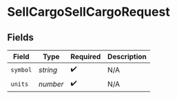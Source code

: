 # SellCargoSellCargoRequest


## Fields

| Field              | Type               | Required           | Description        |
| ------------------ | ------------------ | ------------------ | ------------------ |
| `symbol`           | *string*           | :heavy_check_mark: | N/A                |
| `units`            | *number*           | :heavy_check_mark: | N/A                |